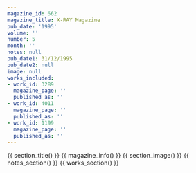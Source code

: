 ```yaml
---
magazine_id: 662
magazine_title: X-RAY Magazine
pub_date: '1995'
volume: ''
number: 5
month: ''
notes: null
pub_date1: 31/12/1995
pub_date2: null
image: null
works_included:
- work_id: 3289
  magazine_page: ''
  published_as: ''
- work_id: 4011
  magazine_page: ''
  published_as: ''
- work_id: 1199
  magazine_page: ''
  published_as: ''
---
```


{{ section_title() }}
{{ magazine_info() }}
{{ section_image() }}
{{ notes_section() }}
{{ works_section() }}
